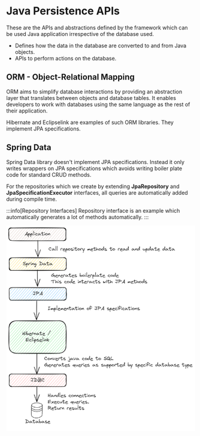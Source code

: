 # Java Persistence APIs

These are the APIs and abstractions defined by the framework which can be used Java application irrespective of the database used.

- Defines how the data in the database are converted to and from Java objects.
- APIs to perform actions on the database.

## ORM - Object-Relational Mapping

ORM aims to simplify database interactions by providing an abstraction layer that translates between objects and database tables.
It enables developers to work with databases using the same language as the rest of their application.

Hibernate and Eclipselink are examples of such ORM libraries. They implement JPA specifications.

## Spring Data

Spring Data library doesn't implement JPA specifications.
Instead it only writes wrappers on JPA specifications which avoids writing boiler plate code for standard CRUD methods.

For the repositories which we create by extending **JpaRepository** and **JpaSpecificationExecutor** interfaces,
all queries are automatically added during compile time.

:::info[Repository Interfaces]
Repository interface is an example which automatically generates a lot of methods automatically.
:::

![jpa-orm](../../static/img/jpa-orm-comparision.excalidraw.png)
